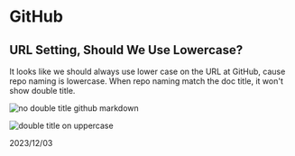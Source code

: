 # GitHub

## URL Setting, Should We Use Lowercase?

It looks like we should always use lower case on the URL at GitHub, cause repo naming is lowercase.
When repo naming match the doc title, it won't show double title.

![no double title github markdown](https://github.com/dotku/tech/assets/1519232/322bd9e8-b941-41b8-8853-cbb2de3d27e5)

![double title on uppercase](https://github.com/dotku/tech/assets/1519232/0782ba40-1517-458a-8e03-74980917be72)

2023/12/03




